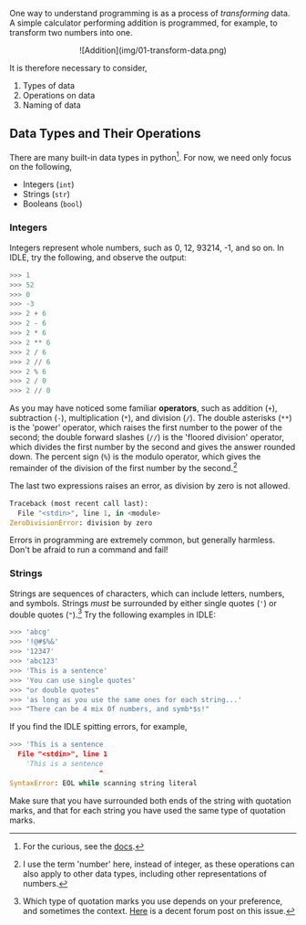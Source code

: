 One way to understand programming is as a process of _transforming_ data. A simple calculator performing addition is programmed, for example, to transform two numbers into one.

<center>
![Addition](img/01-transform-data.png)
</center>

It is therefore necessary to consider,

1. Types of data
2. Operations on data
3. Naming of data

## Data Types and Their Operations
There are many built-in data types in python[^1]. For now, we need only focus on the following,

* Integers (`int`)
* Strings (`str`)
* Booleans (`bool`)

[^1]: For the curious, see the [docs](https://docs.python.org/3.6/library/stdtypes.html).

### Integers
Integers represent whole numbers, such as 0, 12, 93214, -1, and so on. In IDLE, try the following, and observe the output:

```python
>>> 1
>>> 52
>>> 0
>>> -3
>>> 2 + 6
>>> 2 - 6
>>> 2 * 6
>>> 2 ** 6
>>> 2 / 6
>>> 2 // 6
>>> 2 % 6
>>> 2 / 0
>>> 2 // 0
```

As you may have noticed some familiar **operators**, such as addition (`+`), subtraction (`-`), multiplication (`*`), and division (`/`). The double asterisks (`**`) is the 'power' operator, which raises the first number to the power of the second; the double forward slashes (`//`) is the 'floored division' operator, which divides the first number by the second and gives the answer rounded down. The percent sign (`%`) is the modulo operator, which gives the remainder of the division of the first number by the second.[^2]

[^2]: I use the term 'number' here, instead of integer, as these operations can also apply to other data types, including other representations of numbers.

The last two expressions raises an error, as division by zero is not allowed. 

```python
Traceback (most recent call last):
  File "<stdin>", line 1, in <module>
ZeroDivisionError: division by zero
```

Errors in programming are extremely common, but generally harmless. Don't be afraid to run a command and fail! 

### Strings
Strings are sequences of characters, which can include letters, numbers, and symbols. Strings _must_ be surrounded by either single quotes (`'`) or double quotes (`"`).[^3] Try the following examples in IDLE:

[^3]: Which type of quotation marks you use depends on your preference, and sometimes the context. [Here](https://www.codecademy.com/en/forum_questions/5375491180ff33f9370002c7) is a decent forum post on this issue.

```python
>>> 'abcg'
>>> '!@#$%&'
>>> '12347'
>>> 'abc123'
>>> 'This is a sentence'
>>> 'You can use single quotes'
>>> "or double quotes"
>>> 'as long as you use the same ones for each string...'
>>> "There can be 4 mix 0f numbers, and symb*$s!"
```

If you find the IDLE spitting errors, for example,
```python
>>> 'This is a sentence
  File "<stdin>", line 1
    'This is a sentence
                      ^
SyntaxError: EOL while scanning string literal
```

Make sure that you have surrounded both ends of the string with quotation marks, and that for each string you have used the same type of quotation marks.
